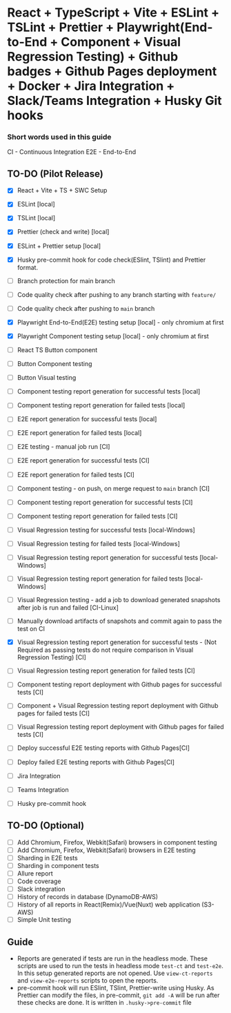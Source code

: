 # React + TypeScript + Vite + ESLint + TSLint + Prettier + Playwright(End-to-End + Component + Visual Regression Testing) + Github badges + Github Pages deployment + Docker + Jira Integration + Slack/Teams Integration + Husky Git hooks

### Short words used in this guide

CI - Continuous Integration
E2E - End-to-End

## TO-DO (Pilot Release)

- [x] React + Vite + TS + SWC Setup
- [x] ESLint [local]
- [x] TSLint [local]
- [x] Prettier (check and write) [local]
- [x] ESLint + Prettier setup [local]

- [x] Husky pre-commit hook for code check(ESlint, TSlint) and Prettier format.
- [ ] Branch protection for main branch
- [ ] Code quality check after pushing to any branch starting with `feature/`
- [ ] Code quality check after pushing to `main` branch

- [x] Playwright End-to-End(E2E) testing setup [local] - only chromium at first
- [x] Playwright Component testing setup [local] - only chromium at first

- [ ] React TS Button component
- [ ] Button Component testing
- [ ] Button Visual testing

- [ ] Component testing report generation for successful tests [local]
- [ ] Component testing report generation for failed tests [local]

- [ ] E2E report generation for successful tests [local]
- [ ] E2E report generation for failed tests [local]

- [ ] E2E testing - manual job run [CI]
- [ ] E2E report generation for successful tests [CI]
- [ ] E2E report generation for failed tests [CI]

- [ ] Component testing - on push, on merge request to `main` branch [CI]
- [ ] Component testing report generation for successful tests [CI]
- [ ] Component testing report generation for failed tests [CI]

- [ ] Visual Regression testing for successful tests [local-Windows]
- [ ] Visual Regression testing for failed tests [local-Windows]
- [ ] Visual Regression testing report generation for successful tests [local-Windows]
- [ ] Visual Regression testing report generation for failed tests [local-Windows]
- [ ] Visual Regression testing - add a job to download generated snapshots after job is run and failed [CI-Linux]
- [ ] Manually download artifacts of snapshots and commit again to pass the test on CI

- [x] Visual Regression testing report generation for successful tests - (Not Required as passing tests do not require comparison in Visual Regression Testing) [CI]
- [ ] Visual Regression testing report generation for failed tests [CI]

- [ ] Component testing report deployment with Github pages for successful tests [CI]
- [ ] Component + Visual Regression testing report deployment with Github pages for failed tests [CI]
- [ ] Visual Regression testing report deployment with Github pages for failed tests [CI]

- [ ] Deploy successful E2E testing reports with Github Pages[CI]
- [ ] Deploy failed E2E testing reports with Github Pages[CI]

- [ ] Jira Integration
- [ ] Teams Integration
- [ ] Husky pre-commit hook

## TO-DO (Optional)

- [ ] Add Chromium, Firefox, Webkit(Safari) browsers in component testing
- [ ] Add Chromium, Firefox, Webkit(Safari) browsers in E2E testing
- [ ] Sharding in E2E tests
- [ ] Sharding in component tests
- [ ] Allure report
- [ ] Code coverage
- [ ] Slack integration
- [ ] History of records in database (DynamoDB-AWS)
- [ ] History of all reports in React(Remix)/Vue(Nuxt) web application (S3-AWS)
- [ ] Simple Unit testing

## Guide

- Reports are generated if tests are run in the headless mode. These scripts are used to run the tests in headless mode `test-ct` and `test-e2e`. In this setup generated reports are not opened. Use `view-ct-reports` and `view-e2e-reports` scripts to open the reports.
- pre-commit hook will run ESlint, TSlint, Prettier-write using Husky. As Prettier can modify the files, in pre-commit, `git add -A` will be run after these checks are done. It is written in `.husky->pre-commit` file
